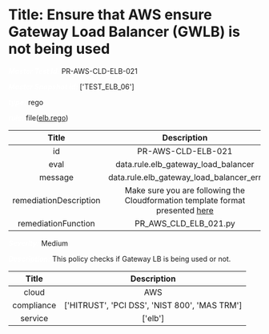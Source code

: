 



# Title: Ensure that AWS ensure Gateway Load Balancer (GWLB) is not being used


***<font color="white">Master Test Id:</font>*** PR-AWS-CLD-ELB-021

***<font color="white">Master Snapshot Id:</font>*** ['TEST_ELB_06']

***<font color="white">type:</font>*** rego

***<font color="white">rule:</font>*** file([elb.rego])  
  
  
  
  

|Title|Description|
| :---: | :---: |
|id|PR-AWS-CLD-ELB-021|
|eval|data.rule.elb_gateway_load_balancer|
|message|data.rule.elb_gateway_load_balancer_err|
|remediationDescription|Make sure you are following the Cloudformation template format presented <a href='https://docs.aws.amazon.com/AWSCloudFormation/latest/UserGuide/aws-resource-elasticloadbalancingv2-loadbalancer.html' target='_blank'>here</a>|
|remediationFunction|PR_AWS_CLD_ELB_021.py|


***<font color="white">Severity:</font>*** Medium

***<font color="white">Description:</font>*** This policy checks if Gateway LB is being used or not.  
  
  

|Title|Description|
| :---: | :---: |
|cloud|AWS|
|compliance|['HITRUST', 'PCI DSS', 'NIST 800', 'MAS TRM']|
|service|['elb']|



[elb.rego]: https://github.com/prancer-io/prancer-compliance-test/tree/master/aws/cloud/elb.rego
